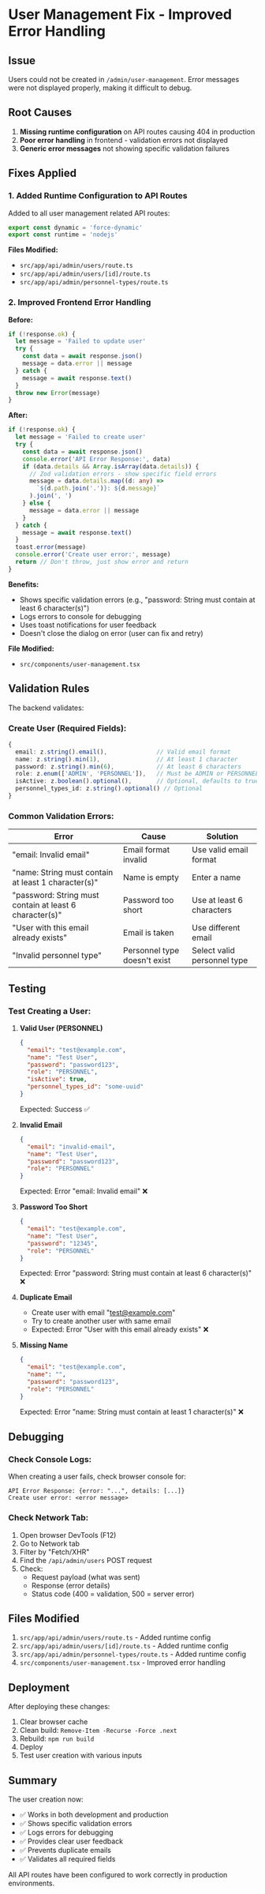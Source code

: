 # User Management Fix - Improved Error Handling

## Issue
Users could not be created in `/admin/user-management`. Error messages were not displayed properly, making it difficult to debug.

## Root Causes
1. **Missing runtime configuration** on API routes causing 404 in production
2. **Poor error handling** in frontend - validation errors not displayed
3. **Generic error messages** not showing specific validation failures

## Fixes Applied

### 1. Added Runtime Configuration to API Routes

Added to all user management related API routes:
```typescript
export const dynamic = 'force-dynamic'
export const runtime = 'nodejs'
```

**Files Modified:**
- `src/app/api/admin/users/route.ts`
- `src/app/api/admin/users/[id]/route.ts`
- `src/app/api/admin/personnel-types/route.ts`

### 2. Improved Frontend Error Handling

**Before:**
```typescript
if (!response.ok) {
  let message = 'Failed to update user'
  try {
    const data = await response.json()
    message = data.error || message
  } catch {
    message = await response.text()
  }
  throw new Error(message)
}
```

**After:**
```typescript
if (!response.ok) {
  let message = 'Failed to create user'
  try {
    const data = await response.json()
    console.error('API Error Response:', data)
    if (data.details && Array.isArray(data.details)) {
      // Zod validation errors - show specific field errors
      message = data.details.map((d: any) => 
        `${d.path.join('.')}: ${d.message}`
      ).join(', ')
    } else {
      message = data.error || message
    }
  } catch {
    message = await response.text()
  }
  toast.error(message)
  console.error('Create user error:', message)
  return // Don't throw, just show error and return
}
```

**Benefits:**
- Shows specific validation errors (e.g., "password: String must contain at least 6 character(s)")
- Logs errors to console for debugging
- Uses toast notifications for user feedback
- Doesn't close the dialog on error (user can fix and retry)

**File Modified:**
- `src/components/user-management.tsx`

## Validation Rules

The backend validates:

### Create User (Required Fields):
```typescript
{
  email: z.string().email(),              // Valid email format
  name: z.string().min(1),                // At least 1 character
  password: z.string().min(6),            // At least 6 characters
  role: z.enum(['ADMIN', 'PERSONNEL']),   // Must be ADMIN or PERSONNEL
  isActive: z.boolean().optional(),       // Optional, defaults to true
  personnel_types_id: z.string().optional() // Optional
}
```

### Common Validation Errors:

| Error | Cause | Solution |
|-------|-------|----------|
| "email: Invalid email" | Email format invalid | Use valid email format |
| "name: String must contain at least 1 character(s)" | Name is empty | Enter a name |
| "password: String must contain at least 6 character(s)" | Password too short | Use at least 6 characters |
| "User with this email already exists" | Email is taken | Use different email |
| "Invalid personnel type" | Personnel type doesn't exist | Select valid personnel type |

## Testing

### Test Creating a User:

1. **Valid User (PERSONNEL)**
   ```json
   {
     "email": "test@example.com",
     "name": "Test User",
     "password": "password123",
     "role": "PERSONNEL",
     "isActive": true,
     "personnel_types_id": "some-uuid"
   }
   ```
   Expected: Success ✅

2. **Invalid Email**
   ```json
   {
     "email": "invalid-email",
     "name": "Test User",
     "password": "password123",
     "role": "PERSONNEL"
   }
   ```
   Expected: Error "email: Invalid email" ❌

3. **Password Too Short**
   ```json
   {
     "email": "test@example.com",
     "name": "Test User",
     "password": "12345",
     "role": "PERSONNEL"
   }
   ```
   Expected: Error "password: String must contain at least 6 character(s)" ❌

4. **Duplicate Email**
   - Create user with email "test@example.com"
   - Try to create another user with same email
   - Expected: Error "User with this email already exists" ❌

5. **Missing Name**
   ```json
   {
     "email": "test@example.com",
     "name": "",
     "password": "password123",
     "role": "PERSONNEL"
   }
   ```
   Expected: Error "name: String must contain at least 1 character(s)" ❌

## Debugging

### Check Console Logs:

When creating a user fails, check browser console for:
```
API Error Response: {error: "...", details: [...]}
Create user error: <error message>
```

### Check Network Tab:

1. Open browser DevTools (F12)
2. Go to Network tab
3. Filter by "Fetch/XHR"
4. Find the `/api/admin/users` POST request
5. Check:
   - Request payload (what was sent)
   - Response (error details)
   - Status code (400 = validation, 500 = server error)

## Files Modified

1. `src/app/api/admin/users/route.ts` - Added runtime config
2. `src/app/api/admin/users/[id]/route.ts` - Added runtime config
3. `src/app/api/admin/personnel-types/route.ts` - Added runtime config
4. `src/components/user-management.tsx` - Improved error handling

## Deployment

After deploying these changes:

1. Clear browser cache
2. Clean build: `Remove-Item -Recurse -Force .next`
3. Rebuild: `npm run build`
4. Deploy
5. Test user creation with various inputs

## Summary

The user creation now:
- ✅ Works in both development and production
- ✅ Shows specific validation errors
- ✅ Logs errors for debugging
- ✅ Provides clear user feedback
- ✅ Prevents duplicate emails
- ✅ Validates all required fields

All API routes have been configured to work correctly in production environments.
